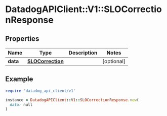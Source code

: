 # DatadogAPIClient::V1::SLOCorrectionResponse

## Properties

| Name     | Type                                  | Description | Notes      |
| -------- | ------------------------------------- | ----------- | ---------- |
| **data** | [**SLOCorrection**](SLOCorrection.md) |             | [optional] |

## Example

```ruby
require 'datadog_api_client/v1'

instance = DatadogAPIClient::V1::SLOCorrectionResponse.new(
  data: null
)
```
